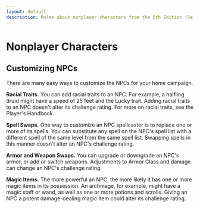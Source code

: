 ```yaml
---
layout: default
description: Rules about nonplayer characters from the 5th Edition (5e) SRD (System Reference Document).
---
```


# Nonplayer Characters 
## Customizing NPCs 
There are many easy ways to customize the NPCs for your home campaign.

**Racial Traits.** You can add racial traits to an NPC. For example, a halfling druid might have a speed of 25 feet and the Lucky trait. Adding racial traits to an NPC doesn't alter its challenge rating. For more on racial traits, see the Player's Handbook.

**Spell Swaps.** One way to customize an NPC spellcaster is to replace one or more of its spells. You can substitute any spell on the NPC's spell list with a different spell of the same level from the same spell list. Swapping spells in this manner doesn't alter an NPC's challenge rating.

**Armor and Weapon Swaps.** You can upgrade or downgrade an NPC's armor, or add or switch weapons. Adjustments to Armor Class and damage can change an NPC's challenge rating.

**Magic Items.** The more powerful an NPC, the more likely it has one or more magic items in its possession. An archmage, for example, might have a magic staff or wand, as well as one or more potions and scrolls. Giving an NPC a potent damage-dealing magic item could alter its challenge rating.
